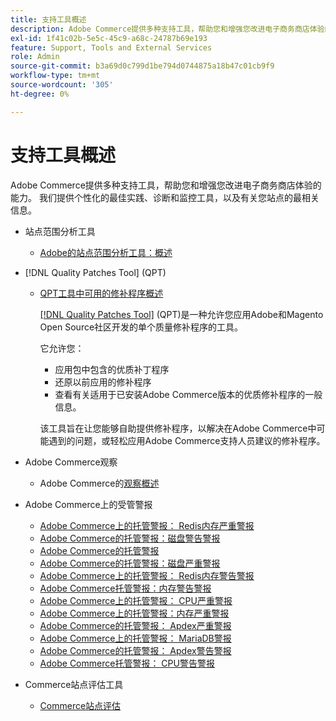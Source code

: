 ```yaml
---
title: 支持工具概述
description: Adobe Commerce提供多种支持工具，帮助您和增强您改进电子商务商店体验的能力。 我们提供个性化的最佳实践、诊断和监控工具，以及有关您站点的最相关信息。
exl-id: 1f41c02b-5e5c-45c9-a68c-24787b69e193
feature: Support, Tools and External Services
role: Admin
source-git-commit: b3a69d0c799d1be794d0744875a18b47c01cb9f9
workflow-type: tm+mt
source-wordcount: '305'
ht-degree: 0%

---
```


# 支持工具概述

Adobe Commerce提供多种支持工具，帮助您和增强您改进电子商务商店体验的能力。 我们提供个性化的最佳实践、诊断和监控工具，以及有关您站点的最相关信息。

* 站点范围分析工具

   * [Adobe的站点范围分析工具：概述](https://experienceleague.adobe.com/zh-hans/docs/commerce-operations/tools/site-wide-analysis-tool/intro)

* [!DNL Quality Patches Tool] (QPT)

   * [QPT工具中可用的修补程序概述](https://experienceleague.adobe.com/zh-hans/docs/commerce-operations/tools/quality-patches-tool/patches-available-in-qpt/patches-available-in-qpt-tool-overview)

     [[!DNL Quality Patches Tool]](https://github.com/magento/quality-patches) (QPT)是一种允许您应用Adobe和Magento Open Source社区开发的单个质量修补程序的工具。

     它允许您：

      * 应用包中包含的优质补丁程序
      * 还原以前应用的修补程序
      * 查看有关适用于已安装Adobe Commerce版本的优质修补程序的一般信息。

     该工具旨在让您能够自助提供修补程序，以解决在Adobe Commerce中可能遇到的问题，或轻松应用Adobe Commerce支持人员建议的修补程序。

* Adobe Commerce观察

   * Adobe Commerce的[观察概述](https://experienceleague.adobe.com/zh-hans/docs/commerce-operations/tools/observation-for-adobe-commerce/intro)

* Adobe Commerce上的受管警报
   * [Adobe Commerce上的托管警报： Redis内存严重警报](https://experienceleague.adobe.com/zh-hans/docs/commerce-operations/tools/managed-alerts-for-adobe-commerce/managed-alerts-on-magento-commerce-redis-memory-critical-alert)
   * [Adobe Commerce的托管警报：磁盘警告警报](https://experienceleague.adobe.com/zh-hans/docs/commerce-operations/tools/managed-alerts-for-adobe-commerce/managed-alerts-for-magento-commerce-disk-warning-alert)
   * [Adobe Commerce的托管警报](https://experienceleague.adobe.com/zh-hans/docs/commerce-operations/tools/managed-alerts-for-adobe-commerce/managed-alerts-for-magento-commerce)
   * [Adobe Commerce的托管警报：磁盘严重警报](https://experienceleague.adobe.com/zh-hans/docs/commerce-operations/tools/managed-alerts-for-adobe-commerce/managed-alerts-for-magento-commerce-disk-critical-alert)
   * [Adobe Commerce上的托管警报： Redis内存警告警报](https://experienceleague.adobe.com/zh-hans/docs/commerce-operations/tools/managed-alerts-for-adobe-commerce/managed-alerts-on-magento-commerce-redis-memory-warning-alert)
   * [Adobe Commerce托管警报：内存警告警报](https://experienceleague.adobe.com/zh-hans/docs/commerce-operations/tools/managed-alerts-for-adobe-commerce/managed-alerts-for-magento-commerce-memory-warning-alert)
   * [Adobe Commerce上的托管警报： CPU严重警报](https://experienceleague.adobe.com/zh-hans/docs/commerce-operations/tools/managed-alerts-for-adobe-commerce/managed-alerts-on-magento-commerce-cpu-critical-alert)
   * [Adobe Commerce上的托管警报：内存严重警报](https://experienceleague.adobe.com/zh-hans/docs/commerce-operations/tools/managed-alerts-for-adobe-commerce/managed-alerts-on-magento-commerce-memory-critical-alert)
   * [Adobe Commerce的托管警报： Apdex严重警报](https://experienceleague.adobe.com/zh-hans/docs/commerce-operations/tools/managed-alerts-for-adobe-commerce/managed-alerts-for-magento-commerce-apdex-critical-alert)
   * [Adobe Commerce上的托管警报： MariaDB警报](https://experienceleague.adobe.com/zh-hans/docs/commerce-operations/tools/managed-alerts-for-adobe-commerce/managed-alerts-on-magento-commerce-mariadb-alerts)
   * [Adobe Commerce的托管警报： Apdex警告警报](https://experienceleague.adobe.com/zh-hans/docs/commerce-operations/tools/managed-alerts-for-adobe-commerce/managed-alerts-for-magento-commerce-apdex-warning-alert)
   * [Adobe Commerce托管警报： CPU警告警报](https://experienceleague.adobe.com/zh-hans/docs/commerce-operations/tools/managed-alerts-for-adobe-commerce/managed-alerts-for-magento-commerce-cpu-warning-alert)
* Commerce站点评估工具
   * [Commerce站点评估](https://experienceleague.adobe.com/tools/commerce-site-assessment/index.html?lang=zh-Hans)
